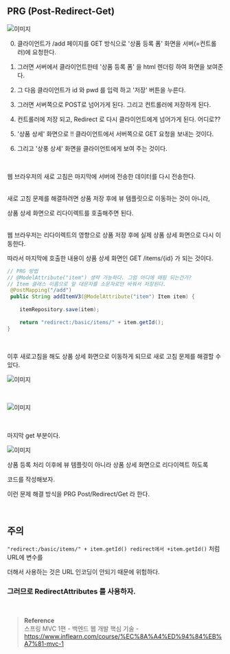 ## PRG (Post-Redirect-Get)

![이미지](/programming/img/서68.PNG)

0. 클라이언트가 /add 페이지를 GET 방식으로 '상품 등록 폼' 화면을 서버(=컨트롤러)에 요청한다.

1. 그러면 서버에서 클라이언트한테 '상품 등록 폼' 을 html 렌더링 하여 화면을 보여준다.

2. 그 다음 클라이언트가 id 와 pwd 를 입력 하고 '저장' 버튼을 누른다. 

3. 그러면 서버쪽으로 POST로 넘어가게 된다. 그리고 컨트롤러에 저장하게 된다.

4. 컨트롤러에 저장 되고, Redirect 로 다시 클라이언트에게 넘어가게 된다. 어디로??

5. '상품 상세' 화면으로 !! 클라이언트에서 서버쪽으로 GET 요청을 보내는 것이다.

6. 그리고 '상풍 상세' 화면을 클라이언트에게 보여 주는 것이다.

<br/>

웹 브라우저의 새로 고침은 마지막에 서버에 전송한 데이터를 다시 전송한다.

<br/>새로 고침 문제를 해결하려면 상품 저장 후에 뷰 템플릿으로 이동하는 것이 아니라, 

상품 상세 화면으로 리다이렉트를 호출해주면 된다.

<br/>웹 브라우저는 리다이렉트의 영향으로 상품 저장 후에 실제 상품 상세 화면으로 다시 이동한다. 

따라서 마지막에 호출한 내용이 상품 상세 화면인 GET /items/{id} 가 되는 것이다.


```java
// PRG 방법 
// @ModelAttribute("item") 생략 가능하다. 그럼 어디에 매핑 되는건가?
// Item 클래스 이름으로 앞 대문자를 소문자로만 바꿔서 저장된다.
 @PostMapping("/add")
 public String addItemV3(@ModelAttribute("item") Item item) {
    
    itemRepository.save(item);
    
    return "redirect:/basic/items/" + item.getId();
}
```

<br/>

이후 새로고침을 해도 상품 상세 화면으로 이동하게 되므로 새로 고침 문제를 해결할 수 있다.


![이미지](/programming/img/서69.PNG)

<br/>

![이미지](/programming/img/서70.PNG)


<br/>


마지막 get 부분이다.

![이미지](/programming/img/서71.PNG)

상품 등록 처리 이후에 뷰 템플릿이 아니라 상품 상세 화면으로 리다이렉트 하도록 

코드를 작성해보자.

이런 문제 해결 방식을 PRG Post/Redirect/Get 라 한다.

<br/>

## 주의

`"redirect:/basic/items/" + item.getId() redirect에서 +item.getId()` 처럼 URL에 변수를

더해서 사용하는 것은 URL 인코딩이 안되기 때문에 위험하다. 

### 그러므로 RedirectAttributes 를 사용하자.


<br/>

>**Reference** <br/>스프링 MVC 1편 - 백엔드 웹 개발 핵심 기술 - https://www.inflearn.com/course/%EC%8A%A4%ED%94%84%EB%A7%81-mvc-1
